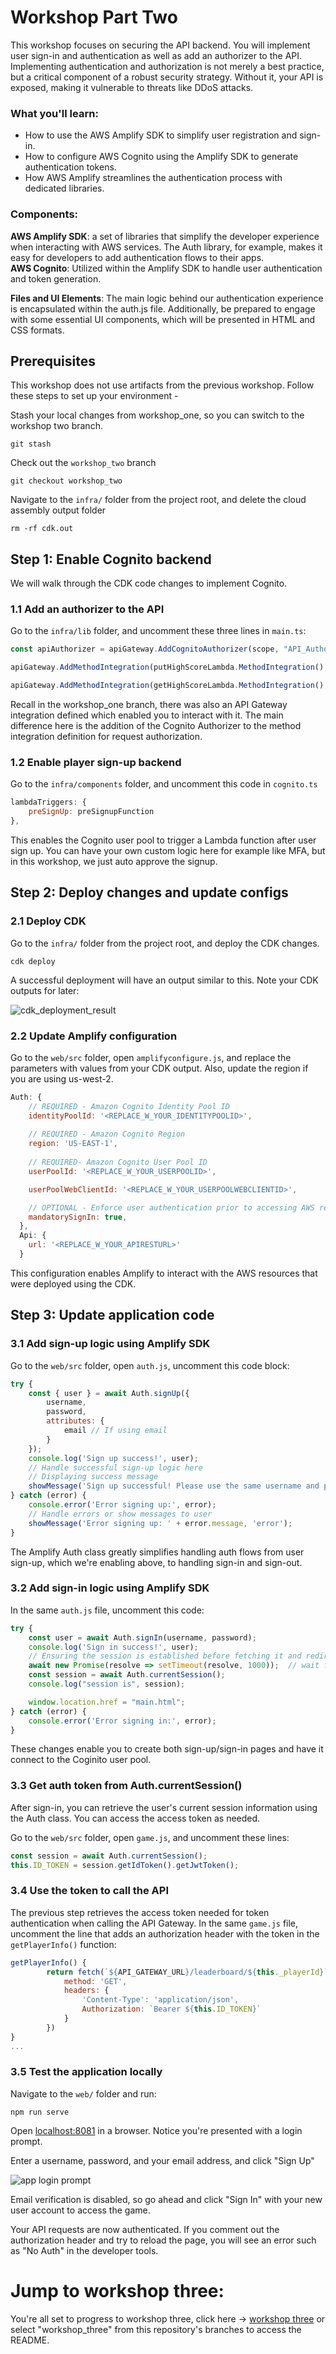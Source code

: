 # Workshop Part Two

This workshop focuses on securing the API backend. You will implement user sign-in and authentication as well as add an authorizer to the API. Implementing authentication and authorization is not merely a best practice, but a critical component of a robust security strategy. Without it, your API is exposed, making it vulnerable to threats like DDoS attacks.

### What you'll learn:

- How to use the AWS Amplify SDK to simplify user registration and sign-in.
- How to configure AWS Cognito using the Amplify SDK to generate authentication tokens.
- How AWS Amplify streamlines the authentication process with dedicated libraries.

### Components:

__AWS Amplify SDK__: a set of libraries that simplify the developer experience when interacting with AWS services. The Auth library, for example, makes it easy for developers to add authentication flows to their apps. <br> 
__AWS Cognito__: Utilized within the Amplify SDK to handle user authentication and token generation. <br>

__Files and UI Elements__:
The main logic behind our authentication experience is encapsulated within the auth.js file. Additionally, be prepared to engage with some essential UI components, which will be presented in HTML and CSS formats.

## Prerequisites

This workshop does not use artifacts from the previous workshop. Follow these steps to set up your environment - 

Stash your local changes from workshop_one, so you can switch to the workshop two branch. 
```
git stash
```

Check out the `workshop_two` branch 
```
git checkout workshop_two
```

Navigate to the `infra/` folder from the project root, and delete the cloud assembly output folder 
```
rm -rf cdk.out
```

## Step 1: Enable Cognito backend

We will walk through the CDK code changes to implement Cognito.

### 1.1 Add an authorizer to the API

Go to the `infra/lib` folder, and uncomment these three lines in `main.ts`:

```javascript
const apiAuthorizer = apiGateway.AddCognitoAuthorizer(scope, "API_Authorizer", [cognitoStack.userPool])

apiGateway.AddMethodIntegration(putHighScoreLambda.MethodIntegration(), "leaderboard", "POST", apiAuthorizer);

apiGateway.AddMethodIntegration(getHighScoreLambda.MethodIntegration(), "leaderboard/{playerId}", "GET", apiAuthorizer);
```

Recall in the workshop_one branch, there was also an API Gateway integration defined which enabled you to interact with it. The main difference here is the addition of the Cognito Authorizer to the method integration definition for request authorization. 

### 1.2 Enable player sign-up backend

Go to the `infra/components` folder, and uncomment this code in `cognito.ts` 

```javascript
lambdaTriggers: {
    preSignUp: preSignupFunction
},
```

This enables the Cognito user pool to trigger a Lambda function after user sign up. You can have your own custom logic here for example like MFA, but in this workshop, we just auto approve the signup. 

## Step 2: Deploy changes and update configs

### 2.1 Deploy CDK

Go to the `infra/` folder from the project root, and deploy the CDK changes.
```
cdk deploy
```

A successful deployment will have an output similar to this. Note your CDK outputs for later: 

![cdk_deployment_result](images/deployment_output.png)

### 2.2 Update Amplify configuration

Go to the `web/src` folder, open `amplifyconfigure.js`, and replace the parameters with values from your CDK output. Also, update the region if you are using us-west-2.

```javascript
Auth: {
    // REQUIRED - Amazon Cognito Identity Pool ID
    identityPoolId: '<REPLACE_W_YOUR_IDENTITYPOOLID>',
    
    // REQUIRED - Amazon Cognito Region
    region: 'US-EAST-1',
    
    // REQUIRED- Amazon Cognito User Pool ID
    userPoolId: '<REPLACE_W_YOUR_USERPOOLID>',

    userPoolWebClientId: '<REPLACE_W_YOUR_USERPOOLWEBCLIENTID>',

    // OPTIONAL - Enforce user authentication prior to accessing AWS resources or not
    mandatorySignIn: true,
  },
  Api: {
    url: '<REPLACE_W_YOUR_APIRESTURL>'
  }
```

This configuration enables Amplify to interact with the AWS resources that were deployed using the CDK.

## Step 3: Update application code

### 3.1 Add sign-up logic using Amplify SDK

Go to the `web/src` folder, open `auth.js`, uncomment this code block:

```javascript
try {
    const { user } = await Auth.signUp({
        username,
        password,
        attributes: {
            email // If using email
        }
    });
    console.log('Sign up success!', user);
    // Handle successful sign-up logic here
    // Displaying success message 
    showMessage('Sign up successful! Please use the same username and password to sign in', 'success');
} catch (error) {
    console.error('Error signing up:', error);
    // Handle errors or show messages to user
    showMessage('Error signing up: ' + error.message, 'error');
}
```

The Amplify Auth class greatly simplifies handling auth flows from user sign-up, which we're enabling above, to handling sign-in and sign-out. 

### 3.2 Add sign-in logic using Amplify SDK

In the same `auth.js` file, uncomment this code: 

```javascript
try {
    const user = await Auth.signIn(username, password);
    console.log('Sign in success!', user);
    // Ensuring the session is established before fetching it and redirecting.
    await new Promise(resolve => setTimeout(resolve, 1000));  // wait for a second
    const session = await Auth.currentSession();
    console.log("session is", session);

    window.location.href = "main.html";
} catch (error) {
    console.error('Error signing in:', error);
}
```

These changes enable you to create both sign-up/sign-in pages and have it connect to the Coginito user pool. 

### 3.3 Get auth token from Auth.currentSession()

After sign-in, you can retrieve the user's current session information using the Auth class. You can access the access token as needed.

Go to the `web/src` folder, open `game.js`, and uncomment these lines: 

```javascript 
const session = await Auth.currentSession();
this.ID_TOKEN = session.getIdToken().getJwtToken();
```

### 3.4 Use the token to call the API 

The previous step retrieves the access token needed for token authentication when calling the API Gateway. In the same `game.js` file, uncomment the line that adds an authorization header with the token in the `getPlayerInfo()` function: 

```javascript
getPlayerInfo() {
		return fetch(`${API_GATEWAY_URL}/leaderboard/${this._playerId}`, {
			method: 'GET',
			headers: {
				'Content-Type': 'application/json',
				Authorization: `Bearer ${this.ID_TOKEN}`
			}
		})
}
...
```

### 3.5 Test the application locally

Navigate to the `web/` folder and run: 

```
npm run serve 
```

Open [localhost:8081](https://localhost:8081) in a browser. Notice you're presented with a login prompt.

Enter a username, password, and your email address, and click "Sign Up"

![app login prompt](images/app-login.png)

Email verification is disabled, so go ahead and click "Sign In" with your new user account to access the game.

Your API requests are now authenticated. If you comment out the authorization header and try to reload the page, you will see an error such as "No Auth" in the developer tools.

# Jump to workshop three:

You're all set to progress to workshop three, click here -> [workshop three](https://gitlab.aws.dev/hukaiyin/webxrhackathon_2023_workshop/-/tree/workshop_three?ref_type=heads) or select "workshop_three" from this repository's branches to access the README.